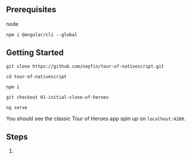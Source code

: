 ## Prerequisites

node

```
npm i @angular/cli --global

```

## Getting Started

```
git clone https://github.com/nayfin/tour-of-nativescript.git

cd tour-of-nativescript

npm i

git checkout 01-initial-clone-of-heroes

ng serve
```

You should see the classic Tour of Heroes app spin up on `localhost:4200`.

## Steps

1) 